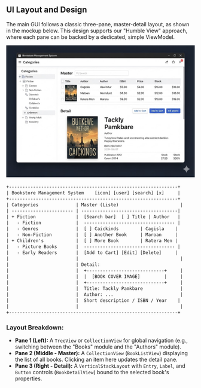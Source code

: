 ## UI Layout and Design

The main GUI follows a classic three-pane, master-detail layout, as shown in the mockup below. This design supports our "Humble View" approach, where each pane can be backed by a dedicated, simple ViewModel.

![Main UI Mockup: Tree navigation on the left (Books, Authors), a master list of books in the center, and a detail form for the selected book on the right.](docs/images/mockup_bookstore.jpg)


```
+---------------------------------------------------------------+
| Bookstore Management System    [icon] [user] [search] [x]     |
+---------------------------------------------------------------+
| Categories              | Master (Liste)                       |
| ----------------------- | ------------------------------------|
| + Fiction               |  [Search bar]  [ ] Title | Author   |
|   - Fiction             |  ---------------------------------- |
|   - Genres              |  [ ] Caickinds        | Cagisla    |
|   - Non-Fiction         |  [ ] Another Book     | Maroan     |
| + Children's            |  [ ] More Book        | Ratera Men |
|   - Picture Books       |  ---------------------------------- |
|   - Early Readers       |  [Add to Cart] [Edit] [Delete]     |
|                         |                                      |
|                         | Detail:                             
|                         |  +-----------------------------+     |
|                         |  |  [BOOK COVER IMAGE]         |     |
|                         |  +-----------------------------+     |
|                         |  Title: Tackly Pamkbare              |
|                         |  Author: ...                         |
|                         |  Short description / ISBN / Year    |
|                         |                                      |
+---------------------------------------------------------------+
```

### Layout Breakdown:

* **Pane 1 (Left):** A `TreeView` or `CollectionView` for global navigation (e.g., switching between the "Books" module and the "Authors" module).
* **Pane 2 (Middle - Master):** A `CollectionView` (`BookListView`) displaying the list of all books. Clicking an item here updates the detail pane.
* **Pane 3 (Right - Detail):** A `VerticalStackLayout` with `Entry`, `Label`, and `Button` controls (`BookDetailView`) bound to the selected book's properties.
